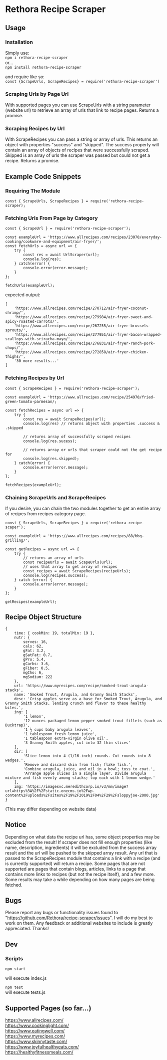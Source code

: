 # Rethora Recipe Scraper

## Usage

### Installation

Simply use:  
`npm i rethora-recipe-scraper`  
or...  
`npm install rethora-recipe-scraper`  
  

and require like so:  
`const {ScrapeUrls, ScrapeRecipes} = require('rethora-recipe-scraper')`  

### Scraping Urls by Page Url

With supported pages you can use ScrapeUrls with a string parameter (website url) to retrieve an array of urls that link to recipe pages. Returns a promise.  

### Scraping Recipes by Url

With ScrapeRecipes you can pass a string or array of urls. This returns an object with properties "success" and "skipped". The success property will contain an array of objects of recipes that were successfully scraped. Skipped is an array of urls the scraper was passed but could not get a recipe. Returns a promise.  

## Example Code Snippets  

### Requiring The Module
```
const { ScrapeUrls, ScrapeRecipes } = require('rethora-recipe-scraper);  
```

### Fetching Urls From Page by Category  

```
const { ScrapeUrl } = require('rethora-recipe-scraper');  
  
const exampleUrl = 'https://www.allrecipes.com/recipes/23070/everyday-cooking/cookware-and-equipment/air-fryer/';
const fetchUrls = async url => {
    try {
        const res = await UrlScraper(url);
        console.log(res);
    } catch(error) {
        console.error(error.message);
    }
};  
  
fetchUrls(exampleUrl);  
```  
expected output:  
```
[
    'https://www.allrecipes.com/recipe/270712/air-fryer-coconut-shrimp/',
    'https://www.allrecipes.com/recipe/279984/air-fryer-sweet-and-spicy-roasted-carrots/',
    'https://www.allrecipes.com/recipe/267255/air-fryer-brussels-sprouts/',
    'https://www.allrecipes.com/recipe/277951/air-fryer-bacon-wrapped-scallops-with-sriracha-mayo/',
    'https://www.allrecipes.com/recipe/276831/air-fryer-ranch-pork-chops/',
    'https://www.allrecipes.com/recipe/272858/air-fryer-chicken-thighs/',
    '30 more results...'
]
```

### Fetching Recipes by Url

```
const { ScrapeRecipes } = require('rethora-recipe-scraper');  
  
const exampleUrl = 'https://www.allrecipes.com/recipe/254970/fried-green-tomato-parmesan/;  
  
const fetchRecipes = async url => {
    try {
        const res = await ScrapeRecipes(url);
        console.log(res) // returns object with properties .success & .skipped

        // returns array of successfully scraped recipes
        console.log(res.sucess); 

        // returns array or urls that scraper could not the get recipe for
        console.log(res.skipped); 
    } catch(error) {
        console.error(error.message);
    }
};  
  
fetchRecipes(exampleUrl);
```   

### Chaining ScrapeUrls and ScrapeRecipes  
If you desire, you can chain the two modules together to get an entire array of recipes from recipes category page.  
```
const { ScrapeUrls, ScrapeRecipes } = require('rethora-recipe-scaper');

const exampleUrl = 'https://www.allrecipes.com/recipes/88/bbq-grilling/';

const getRecipes = async url => {
    try {
        // returns an array of urls
        const recipeUrls = await ScapeUrls(url);
        // uses that array to get array of recipes
        const recipes = await ScrapeRecipes(recipeUrls);
        console.log(recipes.success);
    } catch (error) {
        console.error(error.message);
    }
};

getRecipes(exampleUrl);
```

## Recipe Object Structure
```
{
	time: { cookMin: 19, totalMin: 19 },
	nutr: {
		serves: 16,
		cals: 62,
		gFat: 3.2,
		gSatFat: 0.7,
		gPro: 5.4,
		gCarbs: 3.6,
		gFiber: 0.5,
		mgCho: 6,
		mgSodium: 222
	},
	url: 'https://www.myrecipes.com/recipe/smoked-trout-arugula-stacks',
	name: 'Smoked Trout, Arugula, and Granny Smith Stacks',
	desc: 'Crisp apples serve as a base for Smoked Trout, Arugula, and Granny Smith Stacks, lending crunch and flavor to these healthy bites.',
	ing: [
		'1 lemon',
		'12 ounces packaged lemon-pepper smoked trout fillets (such as Ducktrap)',
		'1 ½ cups baby arugula leaves',
		'1 tablespoon fresh lemon juice',
		'1 tablespoon extra-virgin olive oil',
		'3 Granny Smith apples, cut into 32 thin slices'
	],
	dir: [
		'Slice lemon into 4 (1/16-inch) rounds. Cut rounds into 8 wedges.',
		'Remove and discard skin from fish; flake fish.',
		'Combine arugula, juice, and oil in a bowl; toss to coat.',
		'Arrange apple slices in a single layer. Divide arugula mixture and fish evenly among stacks; top each with 1 lemon wedge.'
	],
	img: 'https://imagesvc.meredithcorp.io/v3/mm/image?url=https%3A%2F%2Fstatic.onecms.io%2Fwp-content%2Fuploads%2Fsites%2F19%2F2019%2F04%2F29%2Fsloppyjoe-2000.jpg'
}
```
(This may differ depending on website data)

## Notice
Depending on what data the recipe url has, some object properties may be excluded from the result! If scraper does not fill enough properties (like name, description, ingredients) it will be excluded from the success array result and the url will be pushed to the skipped array result. Any url that is passed to the ScrapeRecipes module that contains a link with a recipe (and is currently supported) will return a recipe. Some pages that are not supported are pages that contain blogs, articles, links to a page that contains more links to recipes (but not the recipe itself), and a few more. Some results may take a while depending on how many pages are being fetched.

## Bugs
Please report any bugs or functionality issues found to "https://github.com/Rethora/recipe-scraper/issues". I will do my best to work on them. Any feedback or additional websites to include is greatly appreciated. Thanks!

## Dev

### Scripts

`npm start`  

will execute index.js  

`npm test`  
will execute tests.js

## Supported Pages (so far...)

https://www.allrecipes.com/  
https://www.cookinglight.com/  
https://www.eatingwell.com/  
https://www.myrecipes.com/  
https://www.skinnytaste.com/  
https://www.joyfulhealthyeats.com/  
https://healthyfitnessmeals.com/